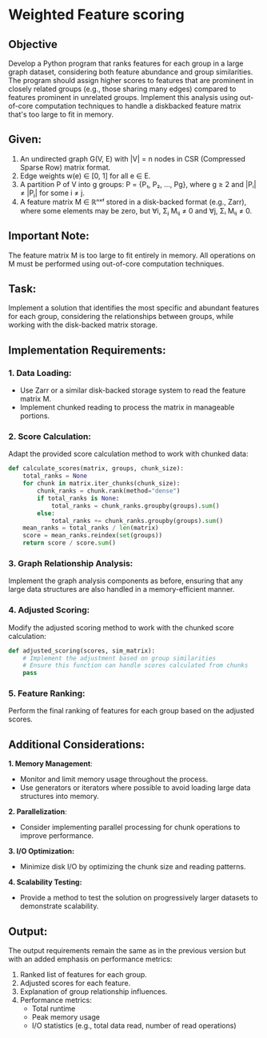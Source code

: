 # Weighted Feature scoring
## Objective
Develop a Python program that ranks features for each group in a large graph dataset, considering both feature abundance and group similarities. The program should assign higher scores to features that are prominent in closely related groups (e.g., those sharing many edges) compared to features prominent in unrelated groups. Implement this analysis using out-of-core computation techniques to handle a diskbacked feature matrix that's too large to fit in memory.
## Given:
1. An undirected graph G(V, E) with |V| = n nodes in CSR (Compressed Sparse Row) matrix format.
2. Edge weights w(e) ∈ [0, 1] for all e ∈ E.
3. A partition P of V into g groups: P = {P₁, P₂, ..., Pg}, where g ≥ 2 and |Pᵢ| ≠ |Pⱼ| for some i ≠ j.
4. A feature matrix M ∈ ℝⁿˣᶠ stored in a disk-backed format (e.g., Zarr), where some elements may be zero, but ∀i, Σⱼ Mᵢⱼ ≠ 0 and ∀j, Σᵢ Mᵢⱼ ≠ 0.
## Important Note:
The feature matrix M is too large to fit entirely in memory. All operations on M must be performed using out-of-core computation techniques.
## Task:
Implement a solution that identifies the most specific and abundant features for each group, considering the relationships between groups, while working with the disk-backed matrix storage.
## Implementation Requirements:
### 1. Data Loading:
- Use Zarr or a similar disk-backed storage system to read the feature matrix M.
- Implement chunked reading to process the matrix in manageable portions.
### 2. Score Calculation:
Adapt the provided score calculation method to work with chunked data:
```python
def calculate_scores(matrix, groups, chunk_size):
    total_ranks = None
    for chunk in matrix.iter_chunks(chunk_size):
        chunk_ranks = chunk.rank(method="dense")
        if total_ranks is None:
            total_ranks = chunk_ranks.groupby(groups).sum()
        else:
            total_ranks += chunk_ranks.groupby(groups).sum()
    mean_ranks = total_ranks / len(matrix)
    score = mean_ranks.reindex(set(groups))
    return score / score.sum()
```
### 3. Graph Relationship Analysis:
Implement the graph analysis components as before, ensuring that any large data structures are also handled in a memory-efficient manner.
### 4. Adjusted Scoring:
Modify the adjusted scoring method to work with the chunked score calculation:
```python
def adjusted_scoring(scores, sim_matrix):
    # Implement the adjustment based on group similarities
    # Ensure this function can handle scores calculated from chunks
    pass
```
### 5. Feature Ranking:
Perform the final ranking of features for each group based on the adjusted scores.
## Additional Considerations:
**1. Memory Management**:
- Monitor and limit memory usage throughout the process.
- Use generators or iterators where possible to avoid loading large data structures into memory.

**2. Parallelization**:
- Consider implementing parallel processing for chunk operations to improve performance.

**3. I/O Optimization:**
- Minimize disk I/O by optimizing the chunk size and reading patterns.

**4. Scalability Testing:**
- Provide a method to test the solution on progressively larger datasets to demonstrate scalability.

## Output:
The output requirements remain the same as in the previous version but with an added emphasis on performance metrics:
1. Ranked list of features for each group.
2. Adjusted scores for each feature.
3. Explanation of group relationship influences.
4. Performance metrics:
    - Total runtime
    - Peak memory usage
    - I/O statistics (e.g., total data read, number of read operations)